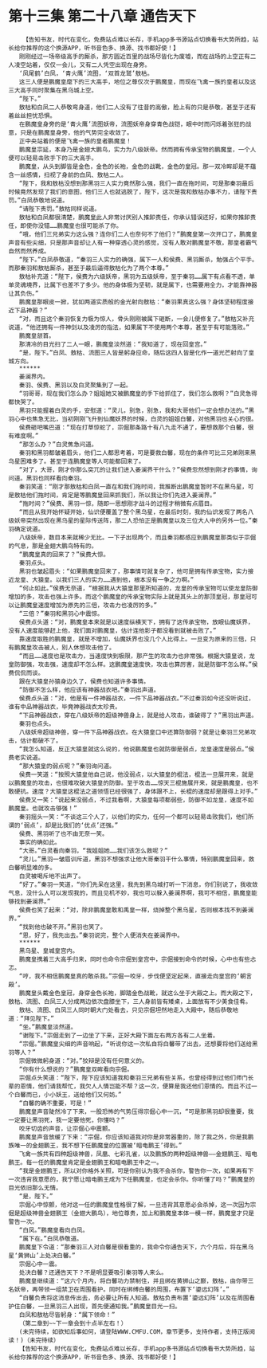 # 第十三集 第二十八章 通告天下
        【告知书友，时代在变化，免费站点难以长存，手机app多书源站点切换看书大势所趋，站长给你推荐的这个换源APP，听书音色多、换源、找书都好使！】
       刚刚经过一场帝级高手的厮杀，那方圆近百里的战场尽皆化为废墟，而在战场的上空正有二人凌空站着，仅仅一会儿，又有二人凭空出现在身旁。
       ‘凤尾鹤’白凤，‘青火鹰’流图，‘双首龙鹫’敖枯。
       这三人便是鹏魔皇麾下的三大高手，地位之尊仅次于鹏魔皇，而现在飞禽一族的皇者以及这三大高手同时聚集在黑乌城上空。
       “陛下。”
       敖枯和白凤二人恭敬弯身道，他们二人没有了往昔的高傲，脸上有的只是恭敬，甚至于还有着丝丝担忧恐惧。
       在鹏魔皇身旁的是‘青火鹰’流图妖帝，流图妖帝身穿青色战铠，眼中时而闪烁着张狂的战意，只是在鹏魔皇身旁，他的气势完全收敛了。
       正中央站着的便是飞禽一族的皇者鹏魔皇！
       鹏魔皇宗延，本身乃是金翅大鹏鸟，实力为八级妖帝。然而拥有传承宝物的鹏魔皇，一个人便可以轻易击败手下的三大高手。
       鹏魔皇，从头到脚皆是金色，金色的长袍，金色的战靴，金色的皇冠。那一双冷眸却是不蕴含一丝感情，扫视了身前的白凤、敖枯二人。
       “陛下，我和敖枯没想到那黑羽三人实力竟然那么强，我们一直在拖时间，可是那秦羽最后时候竟然发现了我们的意图，他们三人也就逃脱了，陛下，这次是我和敖枯办事不力，请陛下责罚。”白凤恭敬地说道。
       “请陛下责罚。”敖枯同样说道。
       敖枯和白凤都很清楚，鹏魔皇此人非常讨厌别人推卸责任，你承认错误还好，如果你推卸责任，即使你没错……鹏魔皇也很可能杀了你。
       “哦，他们三兄弟实力这么强？连你们二人也奈何不了他们？”鹏魔皇第一次开口了，鹏魔皇声音有些尖细，只是那声音却让人有一种穿透心灵的感觉，没有人敢对鹏魔皇不敬，那皇者霸气自然而然养成。
       “陛下。”白凤恭敬道，“秦羽三人实力的确强，属下一人和侯费、黑羽厮杀，勉强占个平手。而那秦羽和敖枯厮杀，甚至于最后逼得敖枯化为了两个本尊。”
       敖枯补充道：“陛下，侯费为六级妖帝，黑羽为五级妖帝，至于秦羽……属下有点看不透，单单灵魂境界，比属下也差不了多少。他的身体极为坚韧，就是属下，也需要用全力，才能靠神器让其负伤。”
       鹏魔皇那眼皮一掀，犹如两道实质般的金光射向敖枯：“秦羽果真这么强？身体坚韧程度接近下品神器？”
       “对，而且这个秦羽恢复力极为惊人，骨头刚刚被属下砸断，一会儿便修复了。”敖枯又补充说道，“他还拥有一件神剑以及凌厉的指法，如果属下不使用两个本尊，甚至于有可能落败。”
       鹏魔皇颔首。
       那清冷的目光扫了二人一眼，鹏魔皇淡然道：“我知道了，现在回皇宫。”
       “是，陛下。”白凤、敖枯、流图三人皆是躬身应命，随后这四人皆是化作一道光芒射向了皇城方向。
       ******
       姜澜界内。
       秦羽、侯费、黑羽以及白灵聚集到了一起。
       “羽哥哥，现在我们怎么办？姐姐她又被鹏魔皇的手下给抓住了，我们怎么救啊？”白灵急得都快哭了。
       黑羽只能握着白灵的手，安慰道：“灵儿，别急，别急，我和大哥他们一定会想办法的。”黑羽心中也焦急无比，当初刚刚飞升到仙魔妖界的时候，白灵的姐姐白馨，对他黑羽也关心的很。
       侯费砸吧嘴巴道：“现在打草惊蛇了，宗倔那条路十有八九走不通了，要想救那个白馨，很有难度啊。”
       “那怎么办？”白灵焦急问道。
       秦羽和黑羽都皱着眉头，他们二人都思考着，可是要救白馨，现在的条件可比三兄弟刚来黑乌星困难多了。甚至于连鹏魔皇等人可能都回来了。
       “对了，大哥，刚才你那么突兀的让我们进入姜澜界干什么？”侯费忽然想到刚才的事情，询问道。黑羽也同样看向秦羽。
       秦羽笑道：“刚才那敖枯和白凤一直在和我们拖时间，我推断出鹏魔皇暂时不在黑乌星，可是敖枯他们拖时间，肯定是等鹏魔皇回来抓我们，所以我让你们先进入姜澜界。”
       “拖时间？”侯费、黑羽一惊，随即一思想刚才战斗的过程才稍微有点眉目。
       “而且从我开始怀疑开始，仙识便覆盖了整个黑乌星，在最后时刻，我的仙识发现了两名八级妖帝突然出现在黑乌星的星际传送阵，那二人恐怕正是鹏魔皇以及三位大人中的另外一位。”秦羽确定说道。
       八级妖帝，数目本来就稀少无比。一下子出现两个，而且秦羽都感应到鹏魔皇那类似于宗倔的气息，那是金翅大鹏鸟特有的。
       “鹏魔皇真的回来了？”侯费大惊。
       秦羽点头。
       黑羽也皱起眉头：“如果鹏魔皇回来了，那事情可就复杂了，他可是拥有传承宝物，实力接近龙皇、大猿皇。以我们三人的实力……遇到他，根本没有一争之力啊。”
       “何止如此。”侯费无奈道，“根据我从大猿皇那里所知道的，龙皇的传承宝物可以使龙皇防御增加的多，攻击也强上许多。而这个鹏魔皇的传承宝物实际上就是其头上的那顶皇冠，那皇冠可以让鹏魔皇速度增加为原先的三倍，攻击力也凌厉的多。”
       “三倍？”秦羽和黑羽心中震惊。
       侯费点头道：“对，鹏魔皇本来就是以速度纵横天下，拥有了这传承宝物，放眼仙魔妖界，没有人速度能够赶上他，我们面对鹏魔皇，估计连他影子都没看到就被击败了。”
       靠速度取胜的鹏魔皇，就是不增加，仙魔妖界也没几个人比得上。一旦变为原来的三倍，只有鹏魔皇攻击被人，别人休想攻击他了。
       “而且……速度也是攻击力，当速度快到极限，那产生的攻击力也非常强。根据大猿皇说，龙皇防御强，攻击强，速度却不怎么样。这鹏魔皇速度快，攻击也算厉害，就是防御不怎么样。”侯费侃侃而谈。
       跟在大猿皇孙猿身边久了，侯费也知道许多事情。
       “防御不怎么样，他应该有神器战衣吧。”秦羽出声道。
       侯费点头道：“对，他是有一件神器战衣，一件下品神器战衣。”不过秦羽如今还没听说过，谁有中品神器战衣，毕竟神器战衣太珍贵。
       “下品神器战衣，穿在八级妖帝的超级神兽身上，就是给人攻击，谁破得了？”黑羽出声道。
       秦羽也点头。
       八级妖帝超级神兽，穿一件下品神器战衣。在大猿皇口中还算防御弱？就是让秦羽三兄弟攻击，估计都破不了。
       “我怎么知道，反正大猿皇就这么说的，他说鹏魔皇也就防御是弱点，龙皇速度是弱点。”侯费老实说道。
       “那大猿皇的弱点呢？”秦羽询问道。
       侯费一笑道：“按照大猿皇他自己说，他没弱点，以大猿皇的棍法，棍法一旦展开来，就是以鹏魔皇的攻击，也很难攻破大猿皇的防御。至于攻击……惊天三棍施展开来，就是鹏魔皇，也不敢硬抗。速度？大猿皇这棍法之道领悟已经很强了，身体跟不上，长棍的速度却是跟得上对手。”
       侯费又一笑：“说起来没弱点，不过我看啊，大猿皇每项都弱些，防御不如龙皇，速度不如鹏魔皇。也就攻击够强！”
       秦羽摇头一笑：“不谈这三个人了，以他们的实力，任何一个都可以轻易击败我们，他们所谓的‘弱点’，却是比我们的‘优点’还强。”
       侯费、黑羽听了也不由无奈一笑。
       事实的确如此。
       “大哥。”白灵看向秦羽，“我姐姐她……我们该怎么救呢？”
       “灵儿。”黑羽一皱眉训斥道，黑羽不想强求让他大哥秦羽干什么事情，特别鹏魔皇回来，救白馨明显难的多。
       白灵被喝斥地不出声了。
       “好了。”秦羽一笑道，“你们先呆在这里，我先到黑乌城打听一下消息，你们别说了，我收敛气息，没什么人可以发现我的，而且见机不妙，我也可以躲入姜澜界啊，我可不相信，鹏魔皇能够找到姜澜界。”
       侯费也笑了起来：“对，除非鹏魔皇敢和禹皇一样，烧掉整个黑乌星，否则根本找不到姜澜界。”
       “找到他也破不开。”黑羽也笑了。
       “恩，好了，我先出去。”秦羽说完，整个人便消失在姜澜界中。
       ******
       黑乌星、皇城皇宫内。
       鹏魔皇携着三大高手归来，同时也命令宗倔到皇宫中，宗倔接到命令的时候，心中也有些忐忑。
       “哼，我不相信鹏魔皇真的敢杀我。”宗倔一咬牙，步伐便坚定起来，直接走向皇宫的‘朝言殿’。
       鹏魔皇头戴金色皇冠，身穿金色长袍，脚踏金色战靴，就这么坐于大殿之上。而大殿之下，敖枯、流图、白凤三人分成两边依次盘膝坐下，三人身前皆有矮桌，上面放有不少美食佳肴。
       敖枯、流图、白凤三人同时朝大门处看去，只见宗倔坦然地走入大殿中，随后恭敬地道：“拜见陛下。”
       “坐。”鹏魔皇淡然道。
       “谢陛下。”宗倔走到了一边坐了下来，正好大殿下面左右两方各有二人坐着。
       “宗倔。”鹏魔皇尖细的声音响起，“听说你这一次私自将白馨带了出去，还想要将他们送给黑羽等人？”
       宗倔微微躬身道：“对。”狡辩是没有任何意义的。
       “你有什么想说的？”鹏魔皇双眸看向宗倔。
       宗倔点头笑道：“陛下，陛下应该知道我和秦羽三兄弟有些关系，也曾经得到过他们师门长辈的恩情，他们请我帮忙，我欠人人情岂能不帮？这一次，便算是我还他们恩情的。而且不过一个白馨而已，小小妖王，送给他们又何妨。”
       “白馨的确不重要，可是！”
       鹏魔皇声音陡然冷了下来，一股恐怖的气势压得宗倔心中一沉，“可是那黑羽却很重要，我一定要让黑羽死，我一定要他死，你懂吗？”
       咬牙切齿的声音，让宗倔心中震颤。
       鹏魔皇声音放缓了下来：“宗倔，你应该知道我对你是非常器重的，除了我之外，你是我鹏族唯一的金翅鹏王，我不想下任鹏魔皇的位置被‘暗电鹏王’得到。”
       飞禽一族共有四种超级神兽，凤凰、七彩孔雀，以及鹏族的两种超级神兽——金翅鹏王、暗电鹏王。每一任的鹏魔皇肯定是金翅鹏王和暗电鹏王中之一。
       “我是金翅鹏王，所以对你格外关照，可是你别认为我不会杀你，警告你一次，如果再有下一次违背我意愿的，我宁愿让暗电鹏王成为下任鹏魔皇，也定会杀你。你听懂了吗？”鹏魔皇的目光依旧那么无情。
       “是，陛下。”
       宗倔心中惊颤，他对这一任的鹏魔皇性格很了解，一旦违背其意愿必会杀掉，这一次因为宗倔是超级神兽金翅鹏王（金翅大鹏鸟），地位尊贵，加上和鹏魔皇本体一模一样，鹏魔皇才只是警告一次。
       “白凤。”鹏魔皇看向白凤。
       “属下在。”白凤恭敬道。
       鹏魔皇下令道：“那秦羽三人对白馨是很看重的，我命令你通告天下，六个月后，将在黑乌星‘黄狮山’上处决白馨。”
       宗倔心中一震。
       处决白馨？还通告天下？不是明显要吸引秦羽等人来么。
       鹏魔皇继续道：“这六个月内，将白馨功力禁制住，并且绑在黄狮山之巅，敖枯，由你带三名妖帝，再带领一组禁卫在周围看护。同时在绑缚白馨的周围，布置下‘鎏远幻阵’。”
       “白馨负责将这消息传出去，务必要让所有人知道。敖枯负责布置‘鎏远幻阵’以及在周围看护住白馨，一旦黑羽三人出现，首先便通知我。”鹏魔皇目光一扫。
       白凤和敖枯尽皆躬身：“属下领命！”
       （第二章到~~下一章会到十点半左右！）
       (未完待续，如欲知后事如何，请登陆WWW.CMFU.COM，章节更多，支持作者，支持正版阅读！)（未完待续）
       【告知书友，时代在变化，免费站点难以长存，手机app多书源站点切换看书大势所趋，站长给你推荐的这个换源APP，听书音色多、换源、找书都好使！】